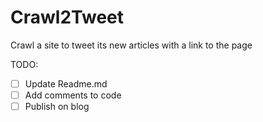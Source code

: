 Crawl2Tweet
===========

Crawl a site to tweet its new articles with a link to the page

TODO:
- [ ] Update Readme.md
- [ ] Add comments to code
- [ ] Publish on blog
